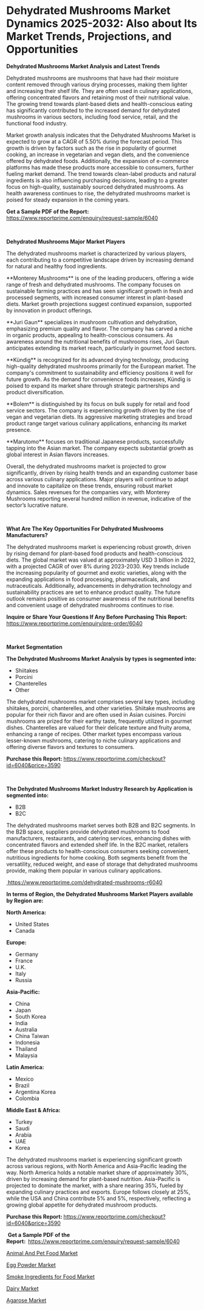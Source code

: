 <p><h1>Dehydrated Mushrooms Market Dynamics 2025-2032: Also about Its Market Trends, Projections, and Opportunities</h1></p><p><strong>Dehydrated Mushrooms Market Analysis and Latest Trends</strong></p>
<p><p>Dehydrated mushrooms are mushrooms that have had their moisture content removed through various drying processes, making them lighter and increasing their shelf life. They are often used in culinary applications, offering concentrated flavors and retaining most of their nutritional value. The growing trend towards plant-based diets and health-conscious eating has significantly contributed to the increased demand for dehydrated mushrooms in various sectors, including food service, retail, and the functional food industry.</p><p>Market growth analysis indicates that the Dehydrated Mushrooms Market is expected to grow at a CAGR of 5.50% during the forecast period. This growth is driven by factors such as the rise in popularity of gourmet cooking, an increase in vegetarian and vegan diets, and the convenience offered by dehydrated foods. Additionally, the expansion of e-commerce platforms has made these products more accessible to consumers, further fueling market demand. The trend towards clean-label products and natural ingredients is also influencing purchasing decisions, leading to a greater focus on high-quality, sustainably sourced dehydrated mushrooms. As health awareness continues to rise, the dehydrated mushrooms market is poised for steady expansion in the coming years.</p></p>
<p><strong>Get a Sample PDF of the Report:&nbsp;</strong> <a href="https://www.reportprime.com/enquiry/request-sample/6040?utm_campaign=1847&utm_medium=2&utm_source=Github&utm_content=ia&utm_term=19032025&utm_id=dehydrated-mushrooms">https://www.reportprime.com/enquiry/request-sample/6040</a></p>
<p>&nbsp;</p>
<p><strong>Dehydrated Mushrooms Major Market Players</strong></p>
<p><p>The dehydrated mushrooms market is characterized by various players, each contributing to a competitive landscape driven by increasing demand for natural and healthy food ingredients.</p><p>**Monterey Mushrooms** is one of the leading producers, offering a wide range of fresh and dehydrated mushrooms. The company focuses on sustainable farming practices and has seen significant growth in fresh and processed segments, with increased consumer interest in plant-based diets. Market growth projections suggest continued expansion, supported by innovation in product offerings.</p><p>**Juri Gaun** specializes in mushroom cultivation and dehydration, emphasizing premium quality and flavor. The company has carved a niche in organic products, appealing to health-conscious consumers. As awareness around the nutritional benefits of mushrooms rises, Juri Gaun anticipates extending its market reach, particularly in gourmet food sectors.</p><p>**Kündig** is recognized for its advanced drying technology, producing high-quality dehydrated mushrooms primarily for the European market. The company's commitment to sustainability and efficiency positions it well for future growth. As the demand for convenience foods increases, Kündig is poised to expand its market share through strategic partnerships and product diversification.</p><p>**Bolem** is distinguished by its focus on bulk supply for retail and food service sectors. The company is experiencing growth driven by the rise of vegan and vegetarian diets. Its aggressive marketing strategies and broad product range target various culinary applications, enhancing its market presence.</p><p>**Marutomo** focuses on traditional Japanese products, successfully tapping into the Asian market. The company expects substantial growth as global interest in Asian flavors increases.</p><p>Overall, the dehydrated mushrooms market is projected to grow significantly, driven by rising health trends and an expanding customer base across various culinary applications. Major players will continue to adapt and innovate to capitalize on these trends, ensuring robust market dynamics. Sales revenues for the companies vary, with Monterey Mushrooms reporting several hundred million in revenue, indicative of the sector’s lucrative nature.</p></p>
<p>&nbsp;</p>
<p><strong>What Are The Key Opportunities For Dehydrated Mushrooms Manufacturers?</strong></p>
<p><p>The dehydrated mushrooms market is experiencing robust growth, driven by rising demand for plant-based food products and health-conscious diets. The global market was valued at approximately USD 3 billion in 2022, with a projected CAGR of over 8% during 2023-2030. Key trends include the increasing popularity of gourmet and exotic varieties, along with the expanding applications in food processing, pharmaceuticals, and nutraceuticals. Additionally, advancements in dehydration technology and sustainability practices are set to enhance product quality. The future outlook remains positive as consumer awareness of the nutritional benefits and convenient usage of dehydrated mushrooms continues to rise.</p></p>
<p><strong>Inquire or Share Your Questions If Any Before Purchasing This Report:</strong> <a href="https://www.reportprime.com/enquiry/pre-order/6040?utm_campaign=1847&utm_medium=2&utm_source=Github&utm_content=ia&utm_term=19032025&utm_id=dehydrated-mushrooms">https://www.reportprime.com/enquiry/pre-order/6040</a></p>
<p>&nbsp;</p>
<p><strong>Market Segmentation</strong></p>
<p><strong>The Dehydrated Mushrooms Market Analysis by types is segmented into:</strong></p>
<p><ul><li>Shiitakes</li><li>Porcini</li><li>Chanterelles</li><li>Other</li></ul></p>
<p><p>The dehydrated mushrooms market comprises several key types, including shiitakes, porcini, chanterelles, and other varieties. Shiitake mushrooms are popular for their rich flavor and are often used in Asian cuisines. Porcini mushrooms are prized for their earthy taste, frequently utilized in gourmet dishes. Chanterelles are valued for their delicate texture and fruity aroma, enhancing a range of recipes. Other market types encompass various lesser-known mushrooms, catering to niche culinary applications and offering diverse flavors and textures to consumers.</p></p>
<p><strong>Purchase this Report:&nbsp;</strong><a href="https://www.reportprime.com/checkout?id=6040&price=3590&utm_campaign=1847&utm_medium=2&utm_source=Github&utm_content=ia&utm_term=19032025&utm_id=dehydrated-mushrooms">https://www.reportprime.com/checkout?id=6040&price=3590</a></p>
<p>&nbsp;</p>
<p><strong>The Dehydrated Mushrooms Market Industry Research by Application is segmented into:</strong></p>
<p><ul><li>B2B</li><li>B2C</li></ul></p>
<p><p>The dehydrated mushrooms market serves both B2B and B2C segments. In the B2B space, suppliers provide dehydrated mushrooms to food manufacturers, restaurants, and catering services, enhancing dishes with concentrated flavors and extended shelf life. In the B2C market, retailers offer these products to health-conscious consumers seeking convenient, nutritious ingredients for home cooking. Both segments benefit from the versatility, reduced weight, and ease of storage that dehydrated mushrooms provide, making them popular in various culinary applications.</p></p>
<p><a href="https://www.reportprime.com/dehydrated-mushrooms-r6040?utm_campaign=1847&utm_medium=2&utm_source=Github&utm_content=ia&utm_term=19032025&utm_id=dehydrated-mushrooms">&nbsp;https://www.reportprime.com/dehydrated-mushrooms-r6040</a></p>
<p><strong>In terms of Region, the Dehydrated Mushrooms Market Players available by Region are:</strong></p>
<p>
    <p> <strong> North America: </strong>
        <ul>
            <li>United States</li>
            <li>Canada</li>
        </ul>
        </p> 
    <p> <strong> Europe: </strong>
        <ul>
            <li>Germany</li>
            <li>France</li>
            <li>U.K.</li>
            <li>Italy</li>
            <li>Russia</li>
        </ul>
        </p> 
    <p> <strong> Asia-Pacific: </strong>
        <ul>
            <li>China</li>
            <li>Japan</li>
            <li>South Korea</li>
            <li>India</li>
            <li>Australia</li>
            <li>China Taiwan</li>
            <li>Indonesia</li>
            <li>Thailand</li>
            <li>Malaysia</li>
        </ul>
        </p> 
    <p> <strong> Latin America: </strong>
        <ul>
            <li>Mexico</li>
            <li>Brazil</li>
            <li>Argentina Korea</li>
            <li>Colombia</li>
        </ul>
        </p> 
    <p> <strong> Middle East & Africa: </strong>
        <ul>
            <li>Turkey</li>
            <li>Saudi</li>
            <li>Arabia</li>
            <li>UAE</li>
            <li>Korea</li>
        </ul>
    </p>
    </p>
<p><p>The dehydrated mushrooms market is experiencing significant growth across various regions, with North America and Asia-Pacific leading the way. North America holds a notable market share of approximately 30%, driven by increasing demand for plant-based nutrition. Asia-Pacific is projected to dominate the market, with a share nearing 35%, fueled by expanding culinary practices and exports. Europe follows closely at 25%, while the USA and China contribute 5% and 5%, respectively, reflecting a growing global appetite for dehydrated mushroom products.</p></p>
<p><strong>Purchase this Report: </strong><a href="https://www.reportprime.com/checkout?id=6040&price=3590&utm_campaign=1847&utm_medium=2&utm_source=Github&utm_content=ia&utm_term=19032025&utm_id=dehydrated-mushrooms">https://www.reportprime.com/checkout?id=6040&price=3590</a></p>
<p>&nbsp;<strong>Get a Sample PDF of the Report:&nbsp;&nbsp;</strong><a href="https://www.reportprime.com/enquiry/request-sample/6040?utm_campaign=1847&utm_medium=2&utm_source=Github&utm_content=ia&utm_term=19032025&utm_id=dehydrated-mushrooms">https://www.reportprime.com/enquiry/request-sample/6040</a></p>
<p><strong></strong></p>
<p><p><a href="https://github.com/seppelharjap/Market-Research-Report-List-1/blob/main/animal-and-pet-food-market.md?utm_campaign=1847&utm_medium=2&utm_source=Github&utm_content=ia&utm_term=19032025&utm_id=dehydrated-mushrooms">Animal And Pet Food Market</a></p><p><a href="https://github.com/kitkaeberz5z/Market-Research-Report-List-1/blob/main/egg-powder-market.md?utm_campaign=1847&utm_medium=2&utm_source=Github&utm_content=ia&utm_term=19032025&utm_id=dehydrated-mushrooms">Egg Powder Market</a></p><p><a href="https://github.com/olesjaquah/Market-Research-Report-List-1/blob/main/smoke-ingredients-for-food-market.md?utm_campaign=1847&utm_medium=2&utm_source=Github&utm_content=ia&utm_term=19032025&utm_id=dehydrated-mushrooms">Smoke Ingredients for Food Market</a></p><p><a href="https://github.com/edriceakeime/Market-Research-Report-List-1/blob/main/dairy-market.md?utm_campaign=1847&utm_medium=2&utm_source=Github&utm_content=ia&utm_term=19032025&utm_id=dehydrated-mushrooms">Dairy Market</a></p><p><a href="https://github.com/kitsossadien/Market-Research-Report-List-1/blob/main/agarose-market.md?utm_campaign=1847&utm_medium=2&utm_source=Github&utm_content=ia&utm_term=19032025&utm_id=dehydrated-mushrooms">Agarose Market</a></p></p>